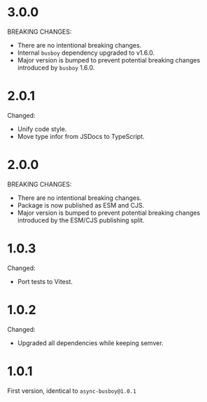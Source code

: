 # 3.0.0

BREAKING CHANGES:

- There are no intentional breaking changes.
- Internal `busboy` dependency upgraded to v1.6.0.
- Major version is bumped to prevent potential breaking changes introduced by `busboy` 1.6.0.

# 2.0.1

Changed:

- Unify code style.
- Move type infor from JSDocs to TypeScript.

# 2.0.0

BREAKING CHANGES:

- There are no intentional breaking changes.
- Package is now published as ESM and CJS.
- Major version is bumped to prevent potential breaking changes introduced by the ESM/CJS publishing split.

# 1.0.3

Changed:

- Port tests to Vitest.

# 1.0.2

Changed:

- Upgraded all dependencies while keeping semver.

# 1.0.1

First version, identical to `async-busboy@1.0.1`
